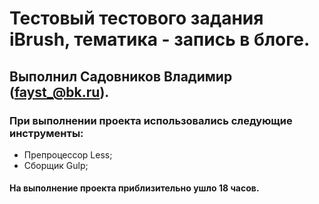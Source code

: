 # Тестовый тестового задания iBrush, тематика - запись в блоге.
## Выполнил Садовников Владимир (fayst_@bk.ru).
### При выполнении проекта использовались следующие инструменты:
* Препроцессор Less;
* Сборщик Gulp;

#### На выполнение проекта приблизительно ушло 18 часов.